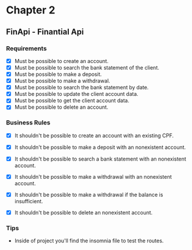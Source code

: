 # Chapter 2 

## FinApi - Finantial Api

### Requirements

- [x] Must be possible to create an account.
- [x] Must be possible to search the bank statement of the client.
- [x] Must be possible to make a deposit.
- [x] Must be possible to make a withdrawal.
- [x] Must be possible to search the bank statement by date.
- [x] Must be possible to update the client account data.
- [x] Must be possible to get the client account data.
- [x] Must be possible to delete an account.

### Business Rules

- [x] It shouldn't be possible to create an account with an existing CPF.
- [x] It shouldn't be possible to make a deposit with an nonexistent account.
- [x] It shouldn't be possible to search a bank statement with an nonexistent account.
- [x] It shouldn't be possible to make a withdrawal with an nonexistent account.
- [x] It shouldn't be possible to make a withdrawal if the balance is insufficient.
- [x] It shouldn't be possible to delete an nonexistent account.


### Tips

- Inside of project you'll find the insomnia file to test the routes.